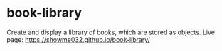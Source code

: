 # book-library

Create and display a library of books, which are stored as objects.
Live page: https://showme032.github.io/book-library/
